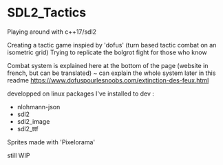 # SDL2_Tactics

Playing around with c++17/sdl2 

Creating a tactic game inspied by 'dofus' (turn based tactic combat on an isometric grid)
Trying to replicate the bolgrot fight for those who know



Combat system is explained here at the bottom of the page (website in french, but can be translated)
~ can explain the whole system later in this readme
https://www.dofuspourlesnoobs.com/extinction-des-feux.html

developped on linux
packages I've installed to dev :

- nlohmann-json
- sdl2
- sdl2_image
- sdl2_ttf

Sprites made with 'Pixelorama'

still WIP


